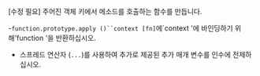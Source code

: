 [수정 필요]
주어진 객체 키에서 메소드를 호출하는 함수를 만듭니다.

-`function.prototype.apply ()``context [fn]`에`context '에 바인딩하기 위해'function '을 반환하십시오.
- 스프레드 연산자 (`...`)를 사용하여 추가로 제공된 추가 매개 변수를 인수에 전제하십시오.